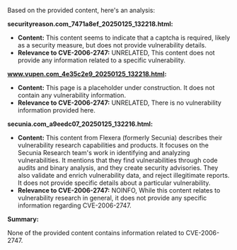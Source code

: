 Based on the provided content, here's an analysis:

**securityreason.com_7471a8ef_20250125_132218.html:**

*   **Content:** This content seems to indicate that a captcha is required, likely as a security measure, but does not provide vulnerability details.
*   **Relevance to CVE-2006-2747:**  UNRELATED, This content does not provide any information related to a specific vulnerability.

**www.vupen.com_4e35c2e9_20250125_132218.html:**

*   **Content:** This page is a placeholder under construction. It does not contain any vulnerability information.
*   **Relevance to CVE-2006-2747:** UNRELATED, There is no vulnerability information provided here.

**secunia.com_a9eedc07_20250125_132216.html:**

*   **Content:** This content from Flexera (formerly Secunia) describes their vulnerability research capabilities and products. It focuses on the Secunia Research team's work in identifying and analyzing vulnerabilities. It mentions that they find vulnerabilities through code audits and binary analysis, and they create security advisories. They also validate and enrich vulnerability data, and reject illegitimate reports. It does not provide specific details about a particular vulnerability.
*   **Relevance to CVE-2006-2747:** NOINFO, While this content relates to vulnerability research in general, it does not provide any specific information regarding CVE-2006-2747.

**Summary:**

None of the provided content contains information related to CVE-2006-2747.